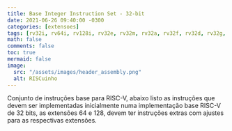 ```yaml
---
title: Base Integer Instruction Set - 32-bit
date: 2021-06-26 09:40:00 -0300
categories: [extensoes]
tags: [rv32i, rv64i, rv128i, rv32e, rv32m, rv32a, rv32f, rv32d, rv32g, rv32q, rv32c, rv32b, rv32j, rv32t, rv32p, rv32h, rv32s, rv32n,  extensoes, risc-v]
math: false
comments: false
toc: true
mermaid: false
image:
  src: "/assets/images/header_assembly.png"
  alt: RISCuinho
---
```


Conjunto de instruções base para RISC-V, abaixo listo as instruções que devem ser implementadas inicialmente numa implementação base RISC-V de 32 bits, as extensões 64 e 128, devem ter instruções extras com ajustes para as respectivas extensões.
